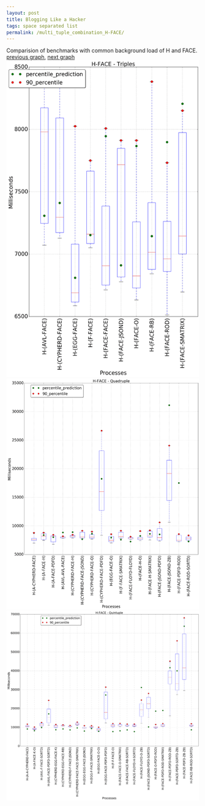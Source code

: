 ```yaml
---
layout: post
title: Blogging Like a Hacker
tags: space separated list
permalink: /multi_tuple_combination_H-FACE/
---
```


Comparision of benchmarks with common background load of H and FACE.
[previous graph](../multi_tuple_combination_H-EGG/), [next graph](../multi_tuple_combination_H-FLOYD/)
![graph figure](./images/triple/H/H-FACE_box.png)![graph figure](./images/quadruple/H/H-FACE_box.png)![graph figure](./images/quintuple/H/H-FACE_box.png)